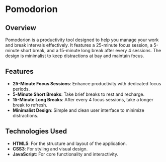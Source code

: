 # Pomodorion

## Overview
Pomodorion is a productivity tool designed to help you manage your work and break intervals effectively. It features a 25-minute focus session, a 5-minute short break, and a 15-minute long break after every 4 sessions. The design is minimalist to keep distractions at bay and maintain focus.

## Features
- **25-Minute Focus Sessions**: Enhance productivity with dedicated focus periods.
- **5-Minute Short Breaks**: Take brief breaks to rest and recharge.
- **15-Minute Long Breaks**: After every 4 focus sessions, take a longer break to refresh.
- **Minimalist Design**: Simple and clean user interface to minimize distractions.

## Technologies Used
- **HTML5**: For the structure and layout of the application.
- **CSS3**: For styling and visual design.
- **JavaScript**: For core functionality and interactivity.
